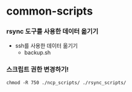 # common-scripts

### rsync 도구를 사용한 데이터 옮기기

- ssh를 사용한 데이터 옮기기
  - backup.sh

### 스크립트 권한 변경하기!

```
chmod -R 750 ./ncp_scripts/ ./rsync_scripts/
```
